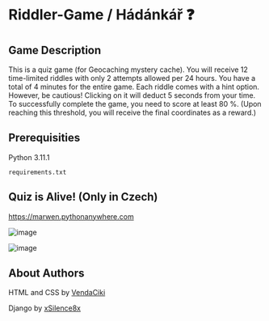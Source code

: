 # Riddler-Game / Hádánkář ❓
## Game Description
This is a quiz game (for Geocaching mystery cache). 
You will receive 12 time-limited riddles with only 2 attempts allowed per 24 hours. 
You have a total of 4 minutes for the entire game. 
Each riddle comes with a hint option. 
However, be cautious! Clicking on it will deduct 5 seconds from your time. 
To successfully complete the game, you need to score at least 80 %. 
(Upon reaching this threshold, you will receive the final coordinates as a reward.)

## Prerequisities
Python 3.11.1
```
requirements.txt
```

## Quiz is Alive! (Only in Czech)
https://marwen.pythonanywhere.com

![image](https://github.com/xSilence8x/Riddler-Quiz-Game/assets/50072173/49919df4-1eff-48af-8662-06141a9f0f69)

![image](https://github.com/xSilence8x/Riddler-Quiz-Game/assets/50072173/cadcf838-3570-457b-ab91-878a2af2b5c5)





## About Authors
HTML and CSS by [VendaCiki](https://github.com/vendaciki)

Django by [xSilence8x](https://github.com/xsilence8x)
